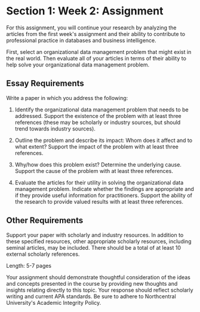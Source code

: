 # Section 1: Week 2: Assignment

For this assignment, you will continue your research by analyzing the articles from the first week's assignment and their ability to contribute to professional practice in databases and business intelligence.

First, select an organizational data management problem that might exist in the real world. Then evaluate all of your articles in terms of their ability to help solve your organizational data management problem.

## Essay Requirements

Write a paper in which you address the following:

1. Identify the organizational data management problem that needs to be addressed. Support the existence of the problem with at least three references (these may be scholarly or industry sources, but should trend towards industry sources).

2. Outline the problem and describe its impact: Whom does it affect and to what extent? Support the impact of the problem with at least three references.

3. Why/how does this problem exist? Determine the underlying cause. Support the cause of the problem with at least three references.

4. Evaluate the articles for their utility in solving the organizational data management problem. Indicate whether the findings are appropriate and if they provide useful information for practitioners. Support the ability of the research to provide valued results with at least three references.

## Other Requirements

Support your paper with scholarly and industry resources. In addition to these specified resources, other appropriate scholarly resources, including seminal articles, may be included. There should be a total of at least 10 external scholarly references.

Length: 5-7 pages

Your assignment should demonstrate thoughtful consideration of the ideas and concepts presented in the course by providing new thoughts and insights relating directly to this topic. Your response should reflect scholarly writing and current APA standards. Be sure to adhere to Northcentral University's Academic Integrity Policy.
